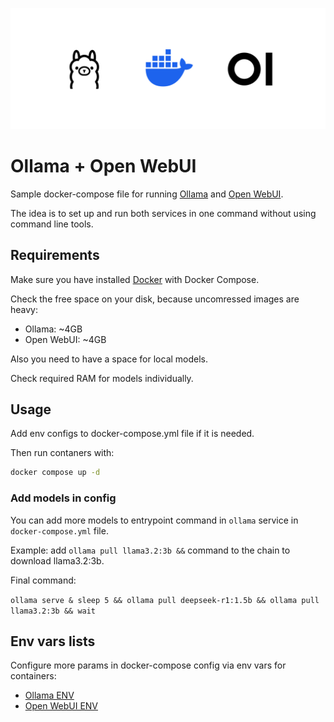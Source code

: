 ![](./assets/banner.png)

# Ollama + Open WebUI

Sample docker-compose file for running [Ollama](https://ollama.com) and [Open WebUI](https://openwebui.com).

The idea is to set up and run both services in one command without using command line tools.

## Requirements

Make sure you have installed [Docker](https://docs.docker.com/get-docker/) with Docker Compose.

Check the free space on your disk, because uncomressed images are heavy:

- Ollama: ~4GB
- Open WebUI: ~4GB

Also you need to have a space for local models.

Check required RAM for models individually.

## Usage

Add env configs to docker-compose.yml file if it is needed.

Then run contaners with:

```bash
docker compose up -d
```

### Add models in config

You can add more models to entrypoint command in `ollama` service in `docker-compose.yml` file.

Example: add `ollama pull llama3.2:3b &&` command to the chain to download llama3.2:3b.

Final command:

`ollama serve & sleep 5 && ollama pull deepseek-r1:1.5b && ollama pull llama3.2:3b && wait`

## Env vars lists

Configure more params in docker-compose config via env vars for containers:

- [Ollama ENV](https://github.com/ollama/ollama/issues/2941#issuecomment-2322778733)
- [Open WebUI ENV](https://docs.openwebui.com/getting-started/env-configuration#overview)
